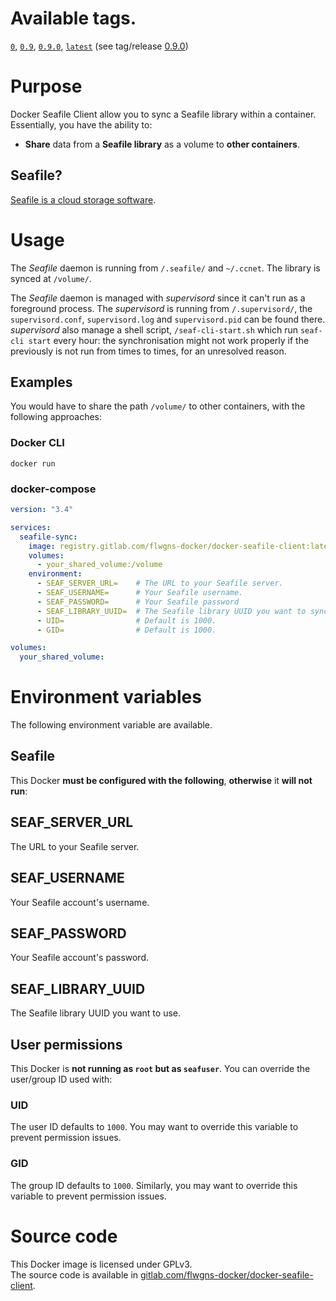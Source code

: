 # Available tags.

[`0`](https://gitlab.com/flwgns-docker/docker-seafile-client/tags/0.9.0),
[`0.9`](https://gitlab.com/flwgns-docker/docker-seafile-client/tags/0.9.0),
[`0.9.0`](https://gitlab.com/flwgns-docker/docker-seafile-client/tags/0.9.0),
[`latest`](https://gitlab.com/flwgns-docker/docker-seafile-client/tags/0.9.0) (see tag/release [0.9.0](https://gitlab.com/flwgns-docker/docker-seafile-client/tags/0.9.0))


# Purpose
Docker Seafile Client allow you to sync a Seafile library within a container. Essentially, you have the ability to:
* **Share** data from a **Seafile library** as a volume to **other containers**.
## Seafile?
[Seafile is a cloud storage software](https://www.seafile.com/).


# Usage
The *Seafile* daemon is running from `/.seafile/` and `~/.ccnet`.
The library is synced at `/volume/`.

The *Seafile* daemon is managed with *supervisord* since it can't run as a foreground process.
The *supervisord* is running from `/.supervisord/`, the `supervisord.conf`, `supervisord.log` and `supervisord.pid` can be found there.
*supervisord* also manage a shell script, `/seaf-cli-start.sh` which run `seaf-cli start` every hour: the synchronisation might not work properly if the previously is not run from times to times, for an unresolved reason.
## Examples
You would have to share the path `/volume/` to other containers, with the following approaches:
### Docker CLI
`docker run `
### docker-compose
```yaml
version: "3.4"

services:
  seafile-sync:
    image: registry.gitlab.com/flwgns-docker/docker-seafile-client:latest
    volumes:
      - your_shared_volume:/volume
    environment:
      - SEAF_SERVER_URL=    # The URL to your Seafile server.
      - SEAF_USERNAME=      # Your Seafile username.
      - SEAF_PASSWORD=      # Your Seafile password
      - SEAF_LIBRARY_UUID=  # The Seafile library UUID you want to sync with.
      - UID=                # Default is 1000.
      - GID=                # Default is 1000.

volumes:
  your_shared_volume:
```


# Environment variables
The following environment variable are available.

## Seafile
This Docker **must be configured with the following**, **otherwise** it **will not run**:
## SEAF_SERVER_URL
The URL to your Seafile server.
## SEAF_USERNAME
Your Seafile account's username.
## SEAF_PASSWORD
Your Seafile account's password.
## SEAF_LIBRARY_UUID
The Seafile library UUID you want to use.

## User permissions
This Docker is **not running as `root` but as `seafuser`**. You can override the user/group ID used with:
### UID
The user ID defaults to `1000`. You may want to override this variable to prevent permission issues.
### GID
The group ID defaults to `1000`. Similarly, you may want to override this variable to prevent permission issues.

# Source code
This Docker image is licensed under GPLv3.  
The source code is available in [gitlab.com/flwgns-docker/docker-seafile-client](https://gitlab.com/flwgns-docker/docker-seafile-client/).